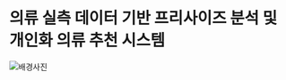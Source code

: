 # 의류 실측 데이터 기반 프리사이즈 분석 및 개인화 의류 추천 시스템
![배경사진](https://github.com/parkmy0420/ML_project/assets/131857233/fa1cc300-8359-4e51-9715-83604ba91dfc)
